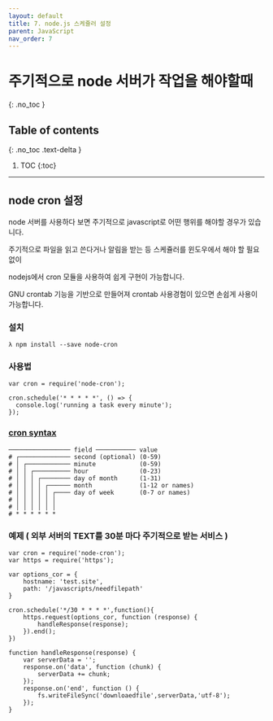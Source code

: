 ```yaml
---
layout: default
title: 7. node.js 스케쥴러 설정
parent: JavaScript
nav_order: 7
---
```


# 주기적으로 node 서버가 작업을 해야할때
{: .no_toc }

## Table of contents
{: .no_toc .text-delta }

1. TOC
{:toc}

---

## node cron 설정

node 서버를 사용하다 보면 주기적으로 javascript로 어떤 행위를 해야할 경우가 있습니다.

주기적으로 파일을 읽고 쓴다거나 알림을 받는 등 스케쥴러를 윈도우에서 해야 할 필요 없이

nodejs에서 cron 모듈을 사용하여 쉽게 구현이 가능합니다.

GNU crontab 기능을 기반으로 만들어져 crontab 사용경험이 있으면 손쉽게 사용이 가능합니다.

### 설치

```
λ npm install --save node-cron
```

### 사용법

```
var cron = require('node-cron');
 
cron.schedule('* * * * *', () => {
  console.log('running a task every minute');
});
```

### [cron syntax](https://www.npmjs.com/package/node-cron)

```
───────────────── field ─────────── value
# ┌────────────── second (optional) (0-59)
# │ ┌──────────── minute            (0-59)
# │ │ ┌────────── hour              (0-23)
# │ │ │ ┌──────── day of month      (1-31)
# │ │ │ │ ┌────── month             (1-12 or names)
# │ │ │ │ │ ┌──── day of week       (0-7 or names)
# │ │ │ │ │ │
# │ │ │ │ │ │
# * * * * * *
```

### 예제 ( 외부 서버의 TEXT를 30분 마다 주기적으로 받는 서비스 )

```
var cron = require('node-cron');
var https = require('https');

var options_cor = {
    hostname: 'test.site',
    path: '/javascripts/needfilepath'
}

cron.schedule('*/30 * * * *',function(){
    https.request(options_cor, function (response) {
        handleResponse(response);
    }).end();    
})

function handleResponse(response) {
    var serverData = '';
    response.on('data', function (chunk) {
        serverData += chunk;
    });
    response.on('end', function () {
        fs.writeFileSync('downloaedfile',serverData,'utf-8');
    });
}
```